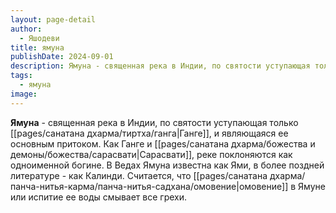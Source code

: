 ```yaml
---
layout: page-detail
author:
  - Яшодеви
title: ямуна
publishDate: 2024-09-01
description: Ямуна - священная река в Индии, по святости уступающая только Ганге, и являющаяся ее основным притоком. Как Ганге и Сарасвати, реке поклоняются как одноименной богине. В Ведах Ямуна известна как Ями, в более поздней литературе - как Калинди. Считается, что омовение в Ямуне или испитие ее воды смывает все грехи.
tags:
  - ямуна
image:
---
```

**Ямуна** - священная река в Индии, по святости уступающая только [[pages/санатана дхарма/тиртха/ганга|Ганге]], и являющаяся ее основным притоком. Как Ганге и [[pages/санатана дхарма/божества и демоны/божества/сарасвати|Сарасвати]], реке поклоняются как одноименной богине. В Ведах Ямуна известна как Ями, в более поздней литературе - как Калинди. Считается, что [[pages/санатана дхарма/панча-нитья-карма/панча-нитья-садхана/омовение|омовение]] в Ямуне или испитие ее воды смывает все грехи.


